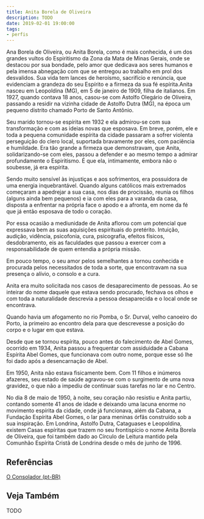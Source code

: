 ```yaml
---
title: Anita Borela de Oliveira
description: TODO
date: 2019-02-01 19:00:00
tags: 
- perfis
---
```



Ana Borela de Oliveira, ou Anita Borela, como é mais conhecida, é um dos grandes vultos do Espiritismo da Zona da Mata de Minas Gerais, onde se destacou por sua bondade, pelo amor que dedicava aos seres humanos e pela imensa abnegação com que se entregou ao trabalho em prol dos desvalidos.
Sua vida tem lances de heroísmo, sacrifício e renúncia, que evidenciam a grandeza do seu Espírito e a firmeza da sua fé espírita.Anita nasceu em Leopoldina (MG), em 5 de janeiro de 1909, filha de italianos. Em 1927, quando contava 18 anos, casou-se com Astolfo Olegário de Oliveira, passando a residir na vizinha cidade de Astolfo Dutra (MG), na época um pequeno distrito chamado Porto de Santo Antônio.

Seu marido tornou-se espírita em 1932 e ela admirou-se com sua transformação e com as ideias novas que esposava. Em breve, porém, ele e toda a pequena comunidade espírita da cidade passaram a sofrer violenta perseguição do clero local, suportada bravamente por eles, com paciência e humildade.
Era tão grande a firmeza que demonstravam, que Anita, solidarizando-se com eles, passou a defender e ao mesmo tempo a admirar profundamente o Espiritismo. É que ela, intimamente, embora não o soubesse, já era espírita.

Sendo muito sensível às injustiças e aos sofrimentos, era possuidora de uma energia inquebrantável. Quando alguns católicos mais extremados começaram a apedrejar a sua casa, nos dias de procissão, reunia os filhos (alguns ainda bem pequenos) e ia com eles para a varanda da casa, disposta a enfrentar na própria face o apodo e a afronta, em nome da fé que já então esposava de todo o coração.

Por essa ocasião a mediunidade de Anita aflorou com um potencial que expressava bem as suas aquisições espirituais do pretérito. Intuição, audição, vidência, psicofonia, cura, psicografia, efeitos físicos, desdobramento, eis as faculdades que passou a exercer com a responsabilidade de quem entendia a própria missão.

Em pouco tempo, o seu amor pelos semelhantes a tornou conhecida e procurada pelos necessitados de toda a sorte, que encontravam na sua presença o alívio, o consolo e a cura.

Anita era muito solicitada nos casos de desaparecimento de pessoas. Ao se inteirar do nome daquele que estava sendo procurado, fechava os olhos e com toda a naturalidade descrevia a pessoa desaparecida e o local onde se encontrava.

Quando havia um afogamento no rio Pomba, o Sr. Durval, velho canoeiro do Porto, ia primeiro ao encontro dela para que descrevesse a posição do corpo e o lugar em que estava.

Desde que se tornou espírita, pouco antes do falecimento de Abel Gomes, ocorrido em 1934, Anita passou a frequentar com assiduidade a Cabana Espírita Abel Gomes, que funcionava com outro nome, porque esse só lhe foi dado após a desencarnação de Abel.

Em 1950, Anita não estava fisicamente bem. Com 11 filhos e inúmeros afazeres, seu estado de saúde agravou-se com o surgimento de uma nova gravidez, o que não a impediu de continuar suas tarefas no lar e no Centro.

No dia 8 de maio de 1950, à noite, seu coração não resistiu e Anita partiu, contando somente 41 anos de idade e deixando uma lacuna enorme no movimento espírita da cidade, onde já funcionava, além da Cabana, a Fundação Espírita Abel Gomes, o lar para meninas órfãs construído sob a sua inspiração.
Em Londrina, Astolfo Dutra, Cataguases e Leopoldina, existem Casas espíritas que trazem no seu frontispício o nome Anita Borela de Oliveira, que foi também dado ao Círculo de Leitura mantido pela Comunhão Espírita Cristã de Londrina desde o mês de junho de 1996.

## Referências
[O Consolador (pt-BR)](http://www.oconsolador.com.br/linkfixo/biografias/anita.html)

## Veja Também
TODO


